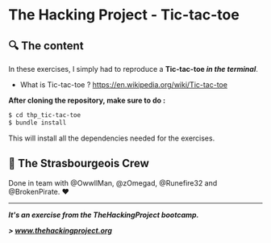 # The Hacking Project - Tic-tac-toe


## :mag: The content
In these exercises, I simply had to reproduce a **Tic-tac-toe *in the terminal***.
* What is Tic-tac-toe ? https://en.wikipedia.org/wiki/Tic-tac-toe

**After cloning the repository, make sure to do :**
```sh
$ cd thp_tic-tac-toe
$ bundle install
```
This will install all the dependencies needed for the exercises.

## :european_post_office: The Strasbourgeois Crew
Done in team with @OwwllMan, @zOmegad, @Runefire32 and @BrokenPirate. :heart:

<hr>

***It's an exercise from the TheHackingProject bootcamp.***

***> www.thehackingproject.org***
